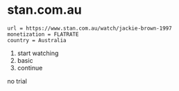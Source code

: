 # stan.com.au

~~~
url = https://www.stan.com.au/watch/jackie-brown-1997
monetization = FLATRATE
country = Australia
~~~

1. start watching
2. basic
3. continue

no trial
